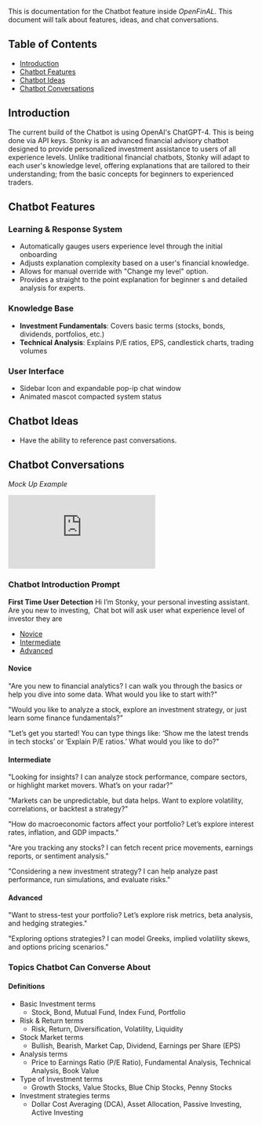 This is documentation for the Chatbot feature inside *OpenFinAL*. This document will talk about features, ideas, and chat conversations. 
## Table of Contents
- [Introduction](#Introduction)
- [Chatbot Features](https://github.com/Cipher-gg/OpenFinAL-Fork/blob/main/documentation/readme.md#chatbot-features)
- [Chatbot Ideas](https://github.com/Cipher-gg/OpenFinAL-Fork/blob/main/documentation/readme.md#chatbot-ideas)
- [Chatbot Conversations](https://github.com/Cipher-gg/OpenFinAL-Fork/blob/main/documentation/readme.md#topics-chatbot-can-converse-about)

## Introduction
The current build of the Chatbot is using OpenAI's ChatGPT-4. This is being done via API keys. Stonky is an advanced financial advisory chatbot designed to provide personalized investment assistance to users of all experience levels. Unlike traditional financial chatbots, Stonky will adapt to each user's knowledge level, offering explanations that are tailored to their understanding; from the basic concepts for beginners to experienced traders. 
## Chatbot Features
### Learning & Response System
- Automatically gauges users experience level through the initial onboarding 
- Adjusts explanation complexity based on a user's financial knowledge. 
- Allows for manual override with "Change my level" option.
- Provides a straight to the point explanation for beginner s and detailed analysis for experts. 
### Knowledge Base
- **Investment Fundamentals**: Covers basic terms (stocks, bonds, dividends, portfolios, etc.)
- **Technical Analysis**: Explains P/E ratios, EPS, candlestick charts, trading volumes
### User Interface
- Sidebar Icon and expandable pop-ip chat window
- Animated mascot compacted system status
## Chatbot Ideas
- Have the ability to reference past conversations.
## Chatbot Conversations
*Mock Up Example*

![MK1 Chatbot design.pdf](https://github.com/user-attachments/files/19668771/MK1.Chatbot.design.pdf)


### Chatbot Introduction Prompt
**First Time User Detection**
Hi I’m Stonky, your personal investing assistant. Are you new to investing, 
Chat bot will ask user what experience level of investor they are
- [Novice](https://github.com/Cipher-gg/OpenFinAL-Fork/blob/main/documentation/readme.md#novice)
- [Intermediate](https://github.com/Cipher-gg/OpenFinAL-Fork/blob/main/documentation/readme.md#intermediate)
- [Advanced](https://github.com/Cipher-gg/OpenFinAL-Fork/blob/main/documentation/readme.md#advanced)
#### Novice 
"Are you new to financial analytics? I can walk you through the basics or help you dive into some data. What would you like to start with?"  

"Would you like to analyze a stock, explore an investment strategy, or just learn some finance fundamentals?"  

"Let’s get you started! You can type things like: ‘Show me the latest trends in tech stocks’ or ‘Explain P/E ratios.’ What would you like to do?"

#### Intermediate 
"Looking for insights? I can analyze stock performance, compare sectors, or highlight market movers. What’s on your radar?"

"Markets can be unpredictable, but data helps. Want to explore volatility, correlations, or backtest a strategy?"

"How do macroeconomic factors affect your portfolio? Let’s explore interest rates, inflation, and GDP impacts."

"Are you tracking any stocks? I can fetch recent price movements, earnings reports, or sentiment analysis."

"Considering a new investment strategy? I can help analyze past performance, run simulations, and evaluate risks."

#### Advanced 
"Want to stress-test your portfolio? Let’s explore risk metrics, beta analysis, and hedging strategies."

"Exploring options strategies? I can model Greeks, implied volatility skews, and options pricing scenarios."

### Topics Chatbot Can Converse About
#### Definitions
- Basic Investment terms
	- Stock, Bond, Mutual Fund, Index Fund, Portfolio
- Risk & Return terms
	- Risk, Return, Diversification, Volatility, Liquidity
- Stock Market terms
	- Bullish, Bearish, Market Cap, Dividend, Earnings per Share (EPS)
- Analysis terms
	- Price to Earnings Ratio (P/E Ratio), Fundamental Analysis, Technical Analysis, Book Value
- Type of Investment terms
	- Growth Stocks, Value Stocks, Blue Chip Stocks, Penny Stocks
- Investment strategies terms
	- Dollar Cost Averaging (DCA), Asset Allocation, Passive Investing, Active Investing
